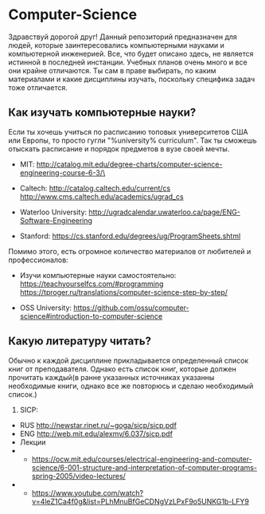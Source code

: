 # Computer-Science
Здравствуй дорогой друг! Данный репозиторий предназначен для людей, которые заинтересовались компьютерными науками и компьютерной инженерией.
Все, что будет описано здесь, не является истинной в последней инстанции. Учебных планов очень много и все они крайне отличаются. 
Ты сам в праве выбирать, по каким материалами и какие дисциплины изучать, поскольку специфика задач тоже отличается.

Как изучать компьютерные науки?
-------------------------------------------------------------------------------------------------------------------------------------------
Если ты хочешь учиться по расписанию топовых университетов США или Европы, то просто гугли "%university% curriculum". Так ты сможешь
отыскать расписание и порядок предметов в вузе своей мечты.

- MIT:
http://catalog.mit.edu/degree-charts/computer-science-engineering-course-6-3/\

- Caltech:
http://catalog.caltech.edu/current/cs
http://www.cms.caltech.edu/academics/ugrad_cs

- Waterloo University:
http://ugradcalendar.uwaterloo.ca/page/ENG-Software-Engineering

- Stanford:
https://cs.stanford.edu/degrees/ug/ProgramSheets.shtml
  
Помимо этого, есть огромное количество материалов от любителей и профессионалов:

- Изучи компьютерные науки самостоятельно:
https://teachyourselfcs.com/#programming
https://tproger.ru/translations/computer-science-step-by-step/

- OSS University:
https://github.com/ossu/computer-science#introduction-to-computer-science

Какую литературу читать?
----------------------------------------------------------------------------------------------------------------------------------------

Обычно к каждой дисциплине прикладывается определенный список книг от преподавателя. Однако есть список книг, которые должен прочитать каждый(в ранне указанных источниках указанны необходимые книги, однако все же повторюсь и сделаю необходимый список.)
1) SICP:
- RUS
http://newstar.rinet.ru/~goga/sicp/sicp.pdf
- ENG
http://web.mit.edu/alexmv/6.037/sicp.pdf
- Лекции
- - https://ocw.mit.edu/courses/electrical-engineering-and-computer-science/6-001-structure-and-interpretation-of-computer-programs-spring-2005/video-lectures/
- - https://www.youtube.com/watch?v=4leZ1Ca4f0g&list=PLhMnuBfGeCDNgVzLPxF9o5UNKG1b-LFY9
